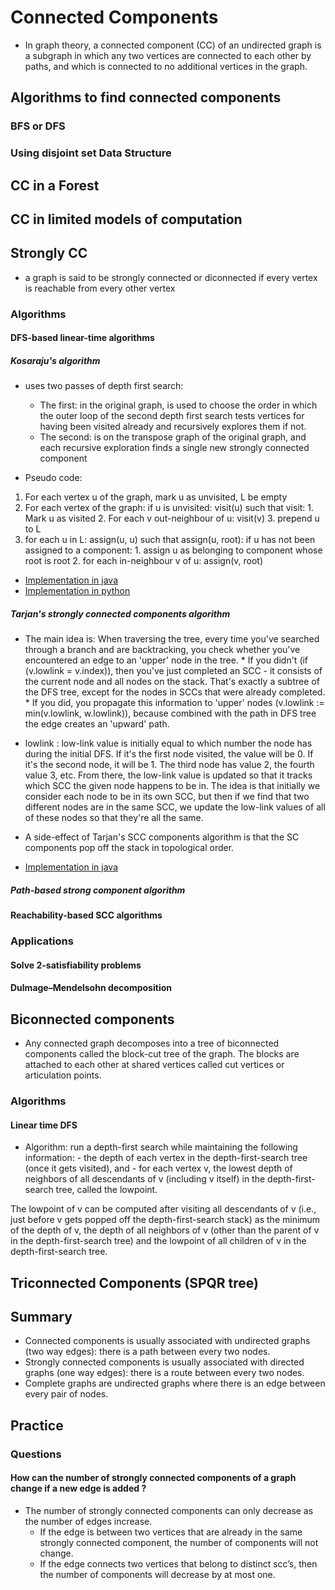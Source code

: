 

# Connected Components 

- In graph theory, a connected component (CC) of an undirected graph is a subgraph in which any two vertices are connected to each other by paths, and which is connected to no additional vertices in the graph. 

## Algorithms to find connected components

### BFS or DFS

### Using disjoint set Data Structure 


## CC in a Forest 


## CC in limited models of computation 

## Strongly CC

- a graph is said to be strongly connected or diconnected if every vertex is reachable from every other vertex 

### Algorithms 

#### DFS-based linear-time algorithms

##### Kosaraju's algorithm

- uses two passes of depth first search:
    - The first: in the original graph, is used to choose the order in which the outer loop of the second depth first search tests vertices for having been visited already and recursively explores them if not.
    - The second: is on the transpose graph of the original graph, and each recursive exploration finds a single new strongly connected component

- Pseudo code: 
 1. For each vertex u of the graph, mark u as unvisited, L be empty
 2. For each vertex of the graph:
      if u is unvisited:
          visit(u) such that visit:
             1. Mark u as visited
             2. For each v out-neighbour of u: visit(v)
             3. prepend u to L 
 3. for each u in L: assign(u, u) such that assign(u, root):
      if u has not been assigned to a component:
         1. assign u as belonging to component whose root is root
         2. for each in-neighbour v of u: assign(v, root)
         
- [Implementation in java](https://github.com/chemouna/practice/blob/master/src/java/com/mounacheikhna/practice/graph/KosarajuScc.java)
- [Implementation in python](https://github.com/chemouna/AlgorithmsPy/blob/master/src/com/mounacheikhna/algorithms/graph/kosaraju.py)

##### Tarjan's strongly connected components algorithm 
- The main idea is: When traversing the tree, every time you've searched through a branch and are backtracking, you check whether you've 
  encountered an edge to an 'upper' node in the tree.
      * If you didn't (if (v.lowlink = v.index)), then you've just completed an SCC - it consists of the current node and all nodes on the 
         stack. That's exactly a subtree of the DFS tree, except for the nodes in SCCs that were already completed.
      * If you did, you propagate this information to 'upper' nodes (v.lowlink := min(v.lowlink, w.lowlink)), because combined with the path 
        in DFS tree the edge creates an 'upward' path.

- lowlink : low-link value is initially equal to which number the node has during the initial DFS. If it's the first node visited, the value will be 0. 
  If it's the second node, it will be 1. The third node has value 2, the fourth value 3, etc.
  From there, the low-link value is updated so that it tracks which SCC the given node happens to be in. The idea is that initially we consider each node 
  to be in its own SCC, but then if we find that two different nodes are in the same SCC, we update the low-link values of all of these nodes so that they're all the same.

- A side-effect of Tarjan's SCC components algorithm is that the SC components pop off the stack in topological order. 

- [Implementation in java](https://github.com/chemouna/practice/blob/master/src/java/com/mounacheikhna/practice/graph/scc/TarjanStronglyConnectedComponents.java)

##### Path-based strong component algorithm 

#### Reachability-based SCC algorithms

### Applications

#### Solve 2-satisfiability problems 

#### Dulmage–Mendelsohn decomposition

## Biconnected components
- Any connected graph decomposes into a tree of biconnected components called the block-cut tree of the graph. The blocks are attached to each other at shared vertices called cut vertices or articulation points. 

### Algorithms 

#### Linear time DFS 
- Algorithm: 
     run a depth-first search while maintaining the following information:
        - the depth of each vertex in the depth-first-search tree (once it gets visited), and
        - for each vertex v, the lowest depth of neighbors of all descendants of v (including v itself) in the depth-first-search tree, called the lowpoint.
   
 The lowpoint of v can be computed after visiting all descendants of v (i.e., just before v gets popped off the depth-first-search stack) as the minimum of the depth of v, 
 the depth of all neighbors of v (other than the parent of v in the depth-first-search tree) and the lowpoint of all children of v in the depth-first-search tree.

## Triconnected Components (SPQR tree)


## Summary
- Connected components is usually associated with undirected graphs (two way edges): there is a path between every two nodes.
- Strongly connected components is usually associated with directed graphs (one way edges): there is a route between every two nodes.
- Complete graphs are undirected graphs where there is an edge between every pair of nodes.

## Practice

### Questions 

#### How can the number of strongly connected components of a graph change if a new edge is added ?
- The number of strongly connected components can only decrease as the number of edges increase. 
     * If the edge is between two vertices that are already in the same strongly connected component, the number of components will not change. 
     * If the edge connects two vertices that belong to distinct scc’s, then the number of components will decrease by at most one.
